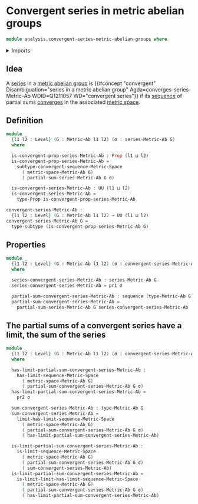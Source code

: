 # Convergent series in metric abelian groups

```agda
module analysis.convergent-series-metric-abelian-groups where
```

<details><summary>Imports</summary>

```agda
open import analysis.metric-abelian-groups
open import analysis.series-metric-abelian-groups
open import foundation.dependent-pair-types
open import foundation.propositions
open import foundation.subtypes
open import foundation.universe-levels

open import lists.sequences

open import metric-spaces.convergent-sequences-metric-spaces
open import metric-spaces.limits-of-sequences-metric-spaces
```

</details>

## Idea

A [series](analysis.series-metric-abelian-groups.md) in a
[metric abelian group](analysis.metric-abelian-groups.md) is
{{#concept "convergent" Disambiguation="series in a metric abelian group" Agda=converges-series-Metric-Ab WDID=Q1211057 WD="convergent series"}}
if its [sequence](lists.sequences.md) of partial sums
[converges](metric-spaces.convergent-sequences-metric-spaces.md) in the
associated [metric space](metric-spaces.metric-spaces.md).

## Definition

```agda
module _
  {l1 l2 : Level} (G : Metric-Ab l1 l2) (σ : series-Metric-Ab G)
  where

  is-convergent-prop-series-Metric-Ab : Prop (l1 ⊔ l2)
  is-convergent-prop-series-Metric-Ab =
    subtype-convergent-sequence-Metric-Space
      ( metric-space-Metric-Ab G)
      ( partial-sum-series-Metric-Ab G σ)

  is-convergent-series-Metric-Ab : UU (l1 ⊔ l2)
  is-convergent-series-Metric-Ab =
    type-Prop is-convergent-prop-series-Metric-Ab

convergent-series-Metric-Ab :
  {l1 l2 : Level} (G : Metric-Ab l1 l2) → UU (l1 ⊔ l2)
convergent-series-Metric-Ab G =
  type-subtype (is-convergent-prop-series-Metric-Ab G)
```

## Properties

```agda
module _
  {l1 l2 : Level} (G : Metric-Ab l1 l2) (σ : convergent-series-Metric-Ab G)
  where

  series-convergent-series-Metric-Ab : series-Metric-Ab G
  series-convergent-series-Metric-Ab = pr1 σ

  partial-sum-convergent-series-Metric-Ab : sequence (type-Metric-Ab G)
  partial-sum-convergent-series-Metric-Ab =
    partial-sum-series-Metric-Ab G series-convergent-series-Metric-Ab
```

## The partial sums of a convergent series have a limit, the sum of the series

```agda
module _
  {l1 l2 : Level} (G : Metric-Ab l1 l2) (σ : convergent-series-Metric-Ab G)
  where

  has-limit-partial-sum-convergent-series-Metric-Ab :
    has-limit-sequence-Metric-Space
      ( metric-space-Metric-Ab G)
      ( partial-sum-convergent-series-Metric-Ab G σ)
  has-limit-partial-sum-convergent-series-Metric-Ab =
    pr2 σ

  sum-convergent-series-Metric-Ab : type-Metric-Ab G
  sum-convergent-series-Metric-Ab =
    limit-has-limit-sequence-Metric-Space
      ( metric-space-Metric-Ab G)
      ( partial-sum-convergent-series-Metric-Ab G σ)
      ( has-limit-partial-sum-convergent-series-Metric-Ab)

  is-limit-partial-sum-convergent-series-Metric-Ab :
    is-limit-sequence-Metric-Space
      ( metric-space-Metric-Ab G)
      ( partial-sum-convergent-series-Metric-Ab G σ)
      ( sum-convergent-series-Metric-Ab)
  is-limit-partial-sum-convergent-series-Metric-Ab =
    is-limit-limit-has-limit-sequence-Metric-Space
      ( metric-space-Metric-Ab G)
      ( partial-sum-convergent-series-Metric-Ab G σ)
      ( has-limit-partial-sum-convergent-series-Metric-Ab)
```
